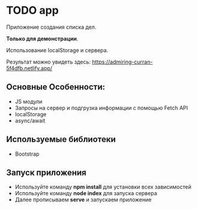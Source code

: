 # TODO app 
Приложение создания списка дел.

**Только для демонстрации**.  

Использование localStorage и сервера. 

Результат можно увидеть здесь: https://admiring-curran-5f4dfb.netlify.app/


## Основные Особенности:
- JS модули
- Запросы на сервер и подгрузка информации с помощью Fetch API
- localStorage
- async/await

## Используемые библиотеки
- Bootstrap


## Запуск приложения
- Используйте команду **npm install** для установки всех зависимостей
- Используйте команду **node index** для запуска сервера
- Далее прописываем **serve** и запускаем приложение